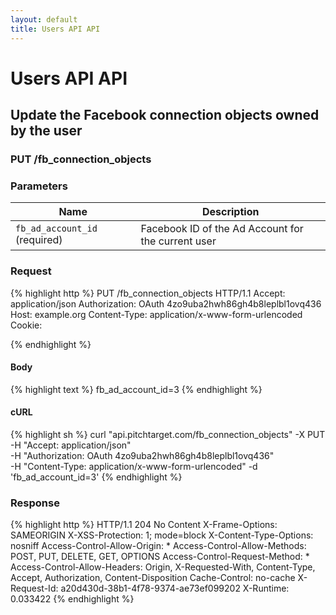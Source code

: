 ```yaml
---
layout: default
title: Users API API
---
```


# Users API API

## Update the Facebook connection objects owned by the user

### PUT /fb_connection_objects


### Parameters

Name | Description |
-----|-------------|
`fb_ad_account_id` (required) | Facebook ID of the Ad Account for the current user |

### Request

{% highlight http %}
PUT /fb_connection_objects HTTP/1.1
Accept: application/json
Authorization: OAuth 4zo9uba2hwh86gh4b8leplbl1ovq436
Host: example.org
Content-Type: application/x-www-form-urlencoded
Cookie: 

{% endhighlight %}

#### Body

{% highlight text %}
fb_ad_account_id=3
{% endhighlight %}

#### cURL

{% highlight sh %}
curl "api.pitchtarget.com/fb_connection_objects" -X PUT \
	-H "Accept: application/json" \
	-H "Authorization: OAuth 4zo9uba2hwh86gh4b8leplbl1ovq436" \
	-H "Content-Type: application/x-www-form-urlencoded" -d 'fb_ad_account_id=3'
{% endhighlight %}

### Response

{% highlight http %}
HTTP/1.1 204 No Content
X-Frame-Options: SAMEORIGIN
X-XSS-Protection: 1; mode=block
X-Content-Type-Options: nosniff
Access-Control-Allow-Origin: *
Access-Control-Allow-Methods: POST, PUT, DELETE, GET, OPTIONS
Access-Control-Request-Method: *
Access-Control-Allow-Headers: Origin, X-Requested-With, Content-Type, Accept, Authorization, Content-Disposition
Cache-Control: no-cache
X-Request-Id: a20d430d-38b1-4f78-9374-ae73ef099202
X-Runtime: 0.033422
{% endhighlight %}


